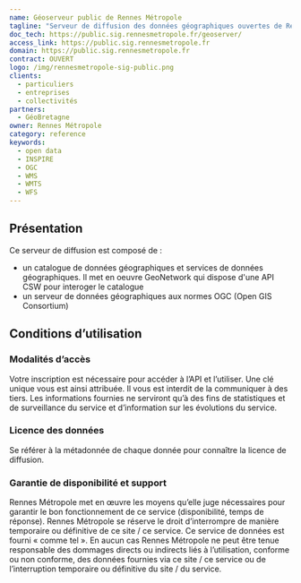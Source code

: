 ```yaml
---
name: Géoserveur public de Rennes Métropole
tagline: "Serveur de diffusion des données géographiques ouvertes de Rennes Métropole"
doc_tech: https://public.sig.rennesmetropole.fr/geoserver/
access_link: https://public.sig.rennesmetropole.fr
domain: https://public.sig.rennesmetropole.fr
contract: OUVERT
logo: /img/rennesmetropole-sig-public.png
clients:
  - particuliers
  - entreprises
  - collectivités
partners:
  - GéoBretagne
owner: Rennes Métropole
category: reference
keywords:
  - open data
  - INSPIRE
  - OGC
  - WMS
  - WMTS
  - WFS
---
```


## Présentation
Ce serveur de diffusion est composé de :
- un catalogue de données géographiques et services de données géographiques. Il met en oeuvre GeoNetwork qui dispose d'une API CSW pour interoger le catalogue
- un serveur de données géographiques aux normes OGC (Open GIS Consortium)

## Conditions d’utilisation
### Modalités d’accès
Votre inscription est nécessaire pour accéder à l’API et l’utiliser. Une clé unique vous est ainsi attribuée. Il vous est interdit de la communiquer à des tiers.
Les informations fournies ne serviront qu’à des fins de statistiques et de surveillance du service et d’information sur les évolutions du service.

### Licence des données
Se référer à la métadonnée de chaque donnée pour connaître la licence de diffusion.

### Garantie de disponibilité et support
Rennes Métropole met en œuvre les moyens qu’elle juge nécessaires pour garantir le bon fonctionnement de ce service (disponibilité, temps de réponse). Rennes Métropole se réserve le droit d’interrompre de manière temporaire ou définitive de ce site / ce service.
Ce service de données est fourni « comme tel ». En aucun cas Rennes Métropole ne peut être tenue responsable des dommages directs ou indirects liés à l’utilisation, conforme ou non conforme, des données fournies via ce site / ce service ou de l’interruption temporaire ou définitive du site / du service.



